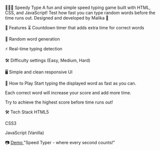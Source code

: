 👩🏻‍💻 Speedy Type
A fun and simple speed typing game built with HTML, CSS, and JavaScript!
Test how fast you can type random words before the time runs out.
Designed and developed by Malika 🚀


🎯 Features
⏳ Countdown timer that adds extra time for correct words

🧠 Random word generation

⚡ Real-time typing detection

🛠 Difficulty settings (Easy, Medium, Hard)

🖥️ Simple and clean responsive UI

🚀 How to Play
Start typing the displayed word as fast as you can.

Each correct word will increase your score and add more time.

Try to achieve the highest score before time runs out!

🛠 Tech Stack
HTML5

CSS3

JavaScript (Vanilla)

📷 [Demo ](https://codepen.io/icecoffie/full/LEYKYmR)
"Speed Typer - where every second counts!"





